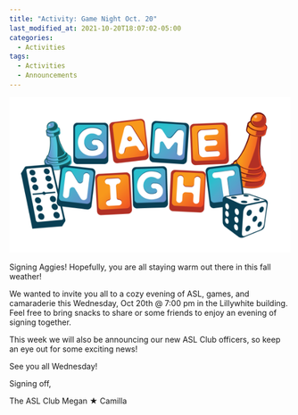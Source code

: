 ```yaml
---
title: "Activity: Game Night Oct. 20"
last_modified_at: 2021-10-20T18:07:02-05:00
categories:
  - Activities
tags:
  - Activities
  - Announcements
---
```


![Game Night](https://github.com/Bamboo72/ENGL-2010-Mock-ASL-Website/blob/main/assets/images/Game_Night_Logo_Color-fasa.png?raw=true)

Signing Aggies!
Hopefully, you are all staying warm out there in this fall weather!

We wanted to invite you all to a cozy evening of ASL, games, and camaraderie this Wednesday, Oct 20th @ 7:00 pm in the Lillywhite building. Feel free to bring snacks to share or some friends to enjoy an evening of signing together.

This week we will also be announcing our new ASL Club officers, so keep an eye out for some exciting news!

See you all Wednesday!

Signing off,

The ASL Club
Megan ★ Camilla
